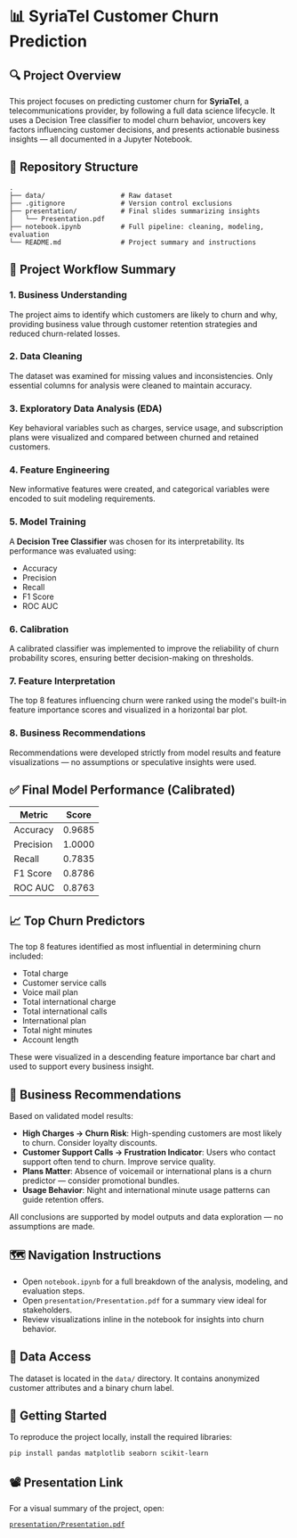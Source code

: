 # 📊 SyriaTel Customer Churn Prediction

## 🔍 Project Overview

This project focuses on predicting customer churn for **SyriaTel**, a telecommunications provider, by following a full data science lifecycle. It uses a Decision Tree classifier to model churn behavior, uncovers key factors influencing customer decisions, and presents actionable business insights — all documented in a Jupyter Notebook.

## 🧱 Repository Structure

```
.
├── data/                   # Raw dataset
├── .gitignore              # Version control exclusions
├── presentation/           # Final slides summarizing insights
│   └── Presentation.pdf
├── notebook.ipynb          # Full pipeline: cleaning, modeling, evaluation
└── README.md               # Project summary and instructions
```

## 🔄 Project Workflow Summary

### 1. Business Understanding

The project aims to identify which customers are likely to churn and why, providing business value through customer retention strategies and reduced churn-related losses.

### 2. Data Cleaning

The dataset was examined for missing values and inconsistencies. Only essential columns for analysis were cleaned to maintain accuracy.

### 3. Exploratory Data Analysis (EDA)

Key behavioral variables such as charges, service usage, and subscription plans were visualized and compared between churned and retained customers.

### 4. Feature Engineering

New informative features were created, and categorical variables were encoded to suit modeling requirements.

### 5. Model Training

A **Decision Tree Classifier** was chosen for its interpretability. Its performance was evaluated using:

- Accuracy
- Precision
- Recall
- F1 Score
- ROC AUC

### 6. Calibration

A calibrated classifier was implemented to improve the reliability of churn probability scores, ensuring better decision-making on thresholds.

### 7. Feature Interpretation

The top 8 features influencing churn were ranked using the model's built-in feature importance scores and visualized in a horizontal bar plot.

### 8. Business Recommendations

Recommendations were developed strictly from model results and feature visualizations — no assumptions or speculative insights were used.

## ✅ Final Model Performance (Calibrated)

| Metric    | Score  |
|-----------|--------|
| Accuracy  | 0.9685 |
| Precision | 1.0000 |
| Recall    | 0.7835 |
| F1 Score  | 0.8786 |
| ROC AUC   | 0.8763 |

## 📈 Top Churn Predictors

The top 8 features identified as most influential in determining churn included:

- Total charge
- Customer service calls
- Voice mail plan
- Total international charge
- Total international calls
- International plan
- Total night minutes
- Account length

These were visualized in a descending feature importance bar chart and used to support every business insight.

## 📌 Business Recommendations

Based on validated model results:

- **High Charges → Churn Risk**: High-spending customers are most likely to churn. Consider loyalty discounts.
- **Customer Support Calls → Frustration Indicator**: Users who contact support often tend to churn. Improve service quality.
- **Plans Matter**: Absence of voicemail or international plans is a churn predictor — consider promotional bundles.
- **Usage Behavior**: Night and international minute usage patterns can guide retention offers.

All conclusions are supported by model outputs and data exploration — no assumptions are made.

## 🗺️ Navigation Instructions

- Open `notebook.ipynb` for a full breakdown of the analysis, modeling, and evaluation steps.
- Open `presentation/Presentation.pdf` for a summary view ideal for stakeholders.
- Review visualizations inline in the notebook for insights into churn behavior.

## 📂 Data Access

The dataset is located in the `data/` directory. It contains anonymized customer attributes and a binary churn label.

## 🧪 Getting Started

To reproduce the project locally, install the required libraries:

```bash
pip install pandas matplotlib seaborn scikit-learn
```

## 📽️ Presentation Link

For a visual summary of the project, open:

[`presentation/Presentation.pdf`](./presentation/Presentation.pptx)
